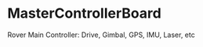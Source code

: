 MasterControllerBoard
=====================

Rover Main Controller: Drive, Gimbal, GPS, IMU, Laser, etc
